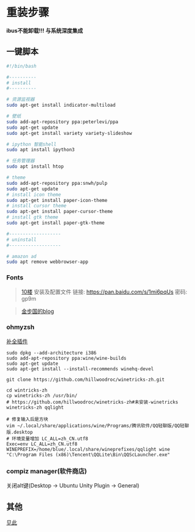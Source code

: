 重装步骤
=======

**ibus不能卸载!!! 与系统深度集成**

一键脚本
--------

``` sh
#!/bin/bash

#----------
# install
#----------

# 资源监视器
sudo apt-get install indicator-multiload

# 壁纸
sudo add-apt-repository ppa:peterlevi/ppa
sudo apt-get update
sudo apt-get install variety variety-slideshow

# ipython 智能shell
sudo apt install ipython3

# 任务管理器
sudo apt install htop

# theme
sudo add-apt-repository ppa:snwh/pulp
sudo apt-get update
# install icon theme
sudo apt-get install paper-icon-theme
# install cursor theme
sudo apt-get install paper-cursor-theme
# install gtk theme
sudo apt-get install paper-gtk-theme

#-------------------
# uninstall
#-------------------

# amazon ad
sudo apt remove webbrowser-app
```

### Fonts

> [10楼](http://forum.ubuntu.org.cn/viewtopic.php?f=8&t=463088&hilit=fontconfig)
安装及配置文件
链接: https://pan.baidu.com/s/1mi6pqUs 密码: gp9m

> [金步国的blog](http://www.jinbuguo.com/gui/linux_fontconfig.html)


### ohmyzsh

[补全插件](https://github.com/zsh-users/zsh-autosuggestions)

``` shell
sudo dpkg --add-architecture i386
sudo add-apt-repository ppa:wine/wine-builds
sudo apt-get update
sudo apt-get install --install-recommends winehq-devel

git clone https://github.com/hillwoodroc/winetricks-zh.git

cd wintricks-zh
cp winetricks-zh /usr/bin/
# https://github.com/hillwoodroc/winetricks-zh#未安装-winetricks
winetricks-zh qqlight

# 修复输入后是方块
vim ~/.local/share/applications/wine/Programs/腾讯软件/QQ轻聊版/QQ轻聊版.desktop
# 环境变量增加 LC_ALL=zh_CN.utf8
Exec=env LC_ALL=zh_CN.utf8 WINEPREFIX=/home/blue/.local/share/wineprefixes/qqlight wine "C:\Program Files (x86)\Tencent\QQLite\Bin\QQScLauncher.exe"
```

### compiz manager(软件商店)

关闭alt键(Desktop -> Ubuntu Unity Plugin -> General)

其他
----

[见此](http://www.cnblogs.com/xionghj/p/4211417.html)
